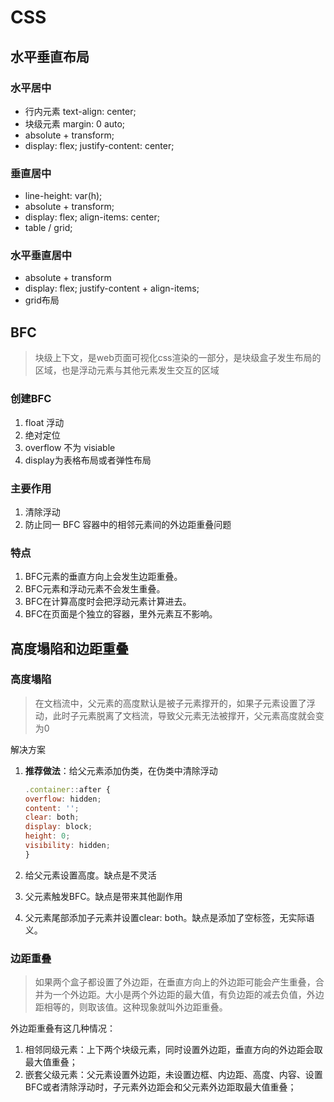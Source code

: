 # CSS

## 水平垂直布局

### 水平居中

- 行内元素 text-align: center;
- 块级元素 margin: 0 auto;
- absolute + transform;
- display: flex; justify-content: center;

### 垂直居中

- line-height: var(h);
- absolute + transform;
- display: flex; align-items: center;
- table / grid;

### 水平垂直居中

- absolute + transform
- display: flex; justify-content + align-items;
- grid布局

## BFC

> 块级上下文，是web页面可视化css渲染的一部分，是块级盒子发生布局的区域，也是浮动元素与其他元素发生交互的区域

### 创建BFC

1. float 浮动
2. 绝对定位
3. overflow 不为 visiable
4. display为表格布局或者弹性布局

### 主要作用

1. 清除浮动
2. 防止同一 BFC 容器中的相邻元素间的外边距重叠问题

### 特点

1. BFC元素的垂直方向上会发生边距重叠。
2. BFC元素和浮动元素不会发生重叠。
3. BFC在计算高度时会把浮动元素计算进去。
4. BFC在页面是个独立的容器，里外元素互不影响。

## 高度塌陷和边距重叠

### 高度塌陷

> 在文档流中，父元素的高度默认是被子元素撑开的，如果子元素设置了浮动，此时子元素脱离了文档流，导致父元素无法被撑开，父元素高度就会变为0

解决方案

1. **推荐做法**：给父元素添加伪类，在伪类中清除浮动

   ```js
   .container::after {
   overflow: hidden;
   content: '';
   clear: both;
   display: block;
   height: 0;
   visibility: hidden;
   }
   ```

2. 给父元素设置高度。缺点是不灵活
3. 父元素触发BFC。缺点是带来其他副作用
4. 父元素尾部添加子元素并设置clear: both。缺点是添加了空标签，无实际语义。

### 边距重叠

> 如果两个盒子都设置了外边距，在垂直方向上的外边距可能会产生重叠，合并为一个外边距。大小是两个外边距的最大值，有负边距的减去负值，外边距相等的，则取该值。这种现象就叫外边距重叠。

外边距重叠有这几种情况：

1. 相邻同级元素：上下两个块级元素，同时设置外边距，垂直方向的外边距会取最大值重叠；
2. 嵌套父级元素：父元素设置外边距，未设置边框、内边距、高度、内容、设置BFC或者清除浮动时，子元素外边距会和父元素外边距取最大值重叠；

